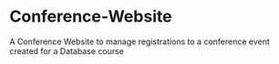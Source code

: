 # Conference-Website
A Conference Website to manage registrations to a conference event created for a Database course
